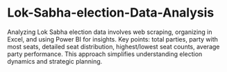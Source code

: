 # Lok-Sabha-election-Data-Analysis
 Analyzing Lok Sabha election data involves web scraping, organizing in Excel, and using Power BI for insights. Key points: total parties, party with most seats, detailed seat distribution, highest/lowest seat counts, average party performance. This approach simplifies understanding election dynamics and strategic planning.

